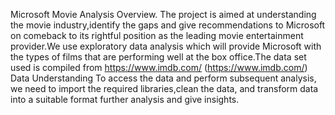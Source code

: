 Microsoft Movie Analysis
Overview.
The project is aimed at understanding the movie industry,identify the gaps and give
recommendations to Microsoft on comeback to its rightful position as the leading movie
entertainment provider.We use exploratory data analysis which will provide Microsoft with the
types of films that are performing well at the box office.The data set used is compiled from
https://www.imdb.com/ (https://www.imdb.com/)
Data Understanding
To access the data and perform subsequent analysis, we need to import the required
libraries,clean the data, and transform data into a suitable format further analysis and give
insights.






